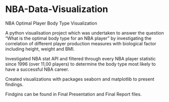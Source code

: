 # NBA-Data-Visualization
NBA Optimal Player Body Type Visualization 

A python visualisation project which was undertaken to answer the question “What is the optimal body type for an NBA player” by investigating the correlation of different player production measures with biological factor including height, weight and BMI.

Investigated NBA stat API and filtered through every NBA player statistic since 1996 (over 11,00 players) to determine the body type most likely to have a successful NBA career.

Created visualizations with packages seaborn and matplotlib to present findings.

Findgins can be found in Final Presentation and Final Report files.
